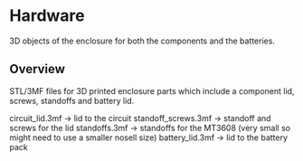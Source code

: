 # Hardware
3D objects of the enclosure for both the components and the batteries.
## Overview
STL/3MF files for 3D printed enclosure parts which include a component lid, screws, standoffs and battery lid.

circuit_lid.3mf $\rightarrow$ lid to the circuit
standoff_screws.3mf $\rightarrow$ standoff and screws for the lid
standoffs.3mf $\rightarrow$ standoffs for the MT3608 (very small so might need to use a smaller nosell size)
battery_lid.3mf $\rightarrow$ lid to the battery pack
